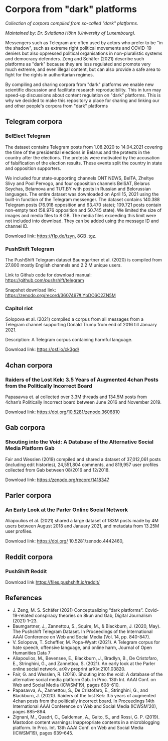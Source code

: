 # Corpora from "dark" platforms
*Collection of corpora compiled from so-called "dark" platforms.*

*Maintained by: Dr. Sviatlana Höhn (University of Luxembourg).*

Messengers such as Telegram are often used by actors who prefer to be "in the shadow", such as extreme right political movements and COVID-19 deniers but also oppressed political organisations in non-pluralistic systems and democracy defenders. Zeng and Schäfer (2021) describe such platforms as "dark" because they are less regulated and promote very much extreme, and even illegal content, but can also provide a safe area to fight for the rights in authoritarian regimes.

By compiling and sharing corpora from "dark" platforms we enable new scientific discussion and facilitate research reproducibility. This in turn may speed-up discussions about content regulation on "dark" platforms. This is why we decided to make this repository a place for sharing and linking our and other people's corpora from "dark" platforms

## Telegram corpora

### BelElect Telegram

The dataset contains Telegram posts from 1.08.2020 to 14.04.2021 covering the time of the presidential elections in Belarus and the protests in the country after the elections. The protests were motivated by the accusation of falsification of the election results. These events split the country in state  and opposition supporters. 

We included four state-supporting channels ONT NEWS, BelTA, Zheltye Slivy and Pool Pervogo, and four opposition channels BelSAT, Belarus Seychas, Belamova and TUT.BY with posts in Russian and Belorussian languages. The entire dataset was downloaded on April 15, 2021 using the built-in function of the Telegram messenger. The dataset contains 140.388 Telegram posts (76.918 opposition and 63.470 state); 109.721 posts contain non-empty text (58.976 opposition and 50.745 state). We limited the size of images and media files to 8 GB. The media files exceeding this limit were not included into download. They can be added using the message ID and channel ID.

Download link: https://t1p.de/tzyn, 8GB .tgz.

### PushShift Telegram
The PushShift Telegram dataset Baumgartner et al. (2020) is compiled from 27.800 mostly English channels and 2.2 M unique users.

Link to Github code for download manual: https://github.com/pushshift/telegram

Snapshot download link: https://zenodo.org/record/3607497#.YbDC6C2ZN5M

### Capitol riot
Solopova et al. (2021) compiled a corpus from all messages from a Telegram channel supporting Donald Trump from end of 2016 till January 2021.

Description: A Telegram corpus containing harmful language. 

Download link: https://osf.io/ck3gd/

## 4chan corpora

### Raiders of the Lost Kek: 3.5 Years of Augmented 4chan Posts from the Politically Incorrect Board

Papasavva et. al collected over 3.3M threads and 134.5M posts from 4chan’s Politically Incorrect board between June 2016 and November 2019.

Download link: https://doi.org/10.5281/zenodo.3606810

## Gab corpora

### Shouting into the Void: A Database of the Alternative Social Media Platform Gab

Fair and Wesslen (2019) compiled and shared a dataset of 37,012,061 posts (including edit histories), 24,551,804 comments, and 819,957 user profiles collected from Gab between 08/2016 and 12/2018.

Download link: https://zenodo.org/record/1418347

## Parler corpora

### An Early Look at the Parler Online Social Network

Aliapoulios et al. (2021) shared a large dataset of 183M posts made by 4M users between August 2018 and January 2021, and metadata from 13.25M user profiles.

Download link: https://doi.org/ 10.5281/zenodo.4442460,

## Reddit corpora
### PushShift Reddit
Download link https://files.pushshift.io/reddit/

## References
* J. Zeng, M. S. Schäfer (2021) Conceptualizing “dark platforms”. Covid-19-related conspiracy theories on 8kun and Gab, Digital Journalism (2021) 1–23.
* Baumgartner, J., Zannettou, S., Squire, M., & Blackburn, J. (2020, May). The Pushshift Telegram Dataset. In Proceedings of the International AAAI Conference on Web and Social Media (Vol. 14, pp. 840-847).
* V. Solopova, T. Scheffler, M. Popa-Wyatt (2021). A Telegram corpus for hate speech, offensive language, and online harm, Journal of Open Humanities Data 7 
* Aliapoulios, M., Bevensee, E., Blackburn, J., Bradlyn, B., De Cristofaro, E., Stringhini, G., and Zannettou, S. (2021). An early look at the Parler online social
network. arXiv preprint arXiv:2101.03820.
* Fair, G. and Wesslen, R. (2019). Shouting into the void: A database of the alternative social media platform Gab. In Proc. 13th Int. AAAI Conf. on Web and Social Media (ICWSM’19), pages 608–610.
* Papasavva, A., Zannettou, S., De Cristofaro, E., Stringhini, G., and Blackburn, J. (2020). Raiders of the lost Kek: 3.5 years of augmented 4chan posts from the politically incorrect board. In Proceedings 14th International AAAI Conference on Web and Social Media (ICWSM’20), pages 885–894.
* Zignani, M., Quadri, C., Galdeman, A., Gaito, S., and Rossi, G. P. (2019). Mastodon content warnings: Inappropriate contents in a microblogging platform. In
Proc. Int. 13th AAAI Conf. on Web and Social Media (ICWSM’19), pages 639–645.



